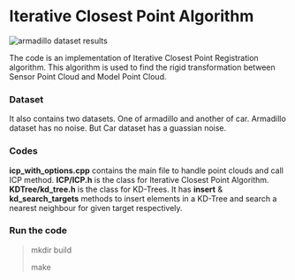 # Iterative Closest Point Algorithm

![armadillo dataset results](https://github.com/vinits5/icp_registration_cpp/master/doc/results.jpg)

The code is an implementation of Iterative Closest Point Registration algorithm. This algorithm is used to find the rigid transformation between Sensor Point Cloud and Model Point Cloud.

### Dataset
It also contains two datasets. One of armadillo and another of car. Armadillo dataset has no noise. But Car dataset has a guassian noise.

### Codes
**icp_with_options.cpp** contains the main file to handle point clouds and call ICP method.
**ICP/ICP.h** is the class for Iterative Closest Point Algorithm.
**KDTree/kd_tree.h** is the class for KD-Trees. It has **insert** & **kd_search_targets** methods to insert elements in a KD-Tree and search a nearest neighbour for given target respectively.

### Run the code
> mkdir build
> 
> make
